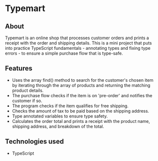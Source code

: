# Typemart

## About

Typemart is an online shop that processes customer orders and prints a receipt with the order and shipping details. This is a mini project that puts into practice TypeScript fundamentals - annotating types and fixing type errors - to ensure a simple purchase flow that is type-safe.

## Features

- Uses the array find() method to search for the customer's chosen item by iterating through the array of products and returning the matching product details.
- The purchase flow checks if the item is on 'pre-order' and notifies the customer if so.
- The program checks if the item qualifies for free shipping.
- Checks the amount of tax to be paid based on the shipping address.
- Type annotated variables to ensure type safety.
- Calculates the order total and prints a receipt with the product name, shipping address, and breakdown of the total.

## Technologies used

- TypeScript
